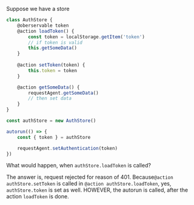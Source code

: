 Suppose we have a store

``` javascript
class AuthStore {
	@oberservable token
	@action loadToken() {
		const token = localStorage.getItem('token')
		// if token is valid
		this.getSomeData()
	}
	
	@action setToken(token) {
		this.token = token
	}

	@action getSomeData() {
		requestAgent.getSomeData()
		// then set data
	}
}

const authStore = new AuthStore()

autorun(() => {
	const { token } = authStore

	requestAgent.setAuthentication(token)
})
```

What would happen, when `authStore.loadToken` is called? 

The answer is, request rejected for reason of 401. Because`@action authStore.setToken` is called in `@action authStore.loadToken`, yes, `authStore.token` is set as well. HOWEVER, the autorun is called, after the action `loadToken` is done.
<!--stackedit_data:
eyJoaXN0b3J5IjpbODA1MjQ0ODM1XX0=
-->
